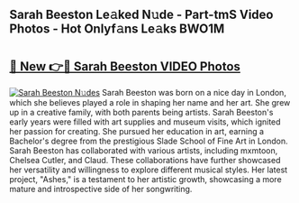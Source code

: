 ## Sarah Beeston Le𝚊ked N𝚞de - Part-tmS Video Photos - Hot Onlyf𝚊ns Le𝚊ks BWO1M

# <h2><a href="http://ab51494.deff.icu/?id=Sarah+Beeston">🔗 New 👉🔴 Sarah Beeston VIDEO Photos</a></h2>

[![Sarah Beeston N𝚞des](https://i.imgur.com/rIISA9y.gif)](http://ab51494.deff.icu/?id=Sarah+Beeston)
Sarah Beeston was born on a nice day in London, which she believes played a role in shaping her name and her art. She grew up in a creative family, with both parents being artists. Sarah Beeston's early years were filled with art supplies and museum visits, which ignited her passion for creating. She pursued her education in art, earning a Bachelor's degree from the prestigious Slade School of Fine Art in London. Sarah Beeston has collaborated with various artists, including mxmtoon, Chelsea Cutler, and Claud. These collaborations have further showcased her versatility and willingness to explore different musical styles. Her latest project, "Ashes," is a testament to her artistic growth, showcasing a more mature and introspective side of her songwriting.
